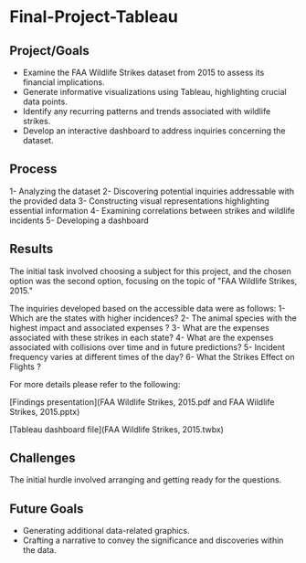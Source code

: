 # Final-Project-Tableau

## Project/Goals
- Examine the FAA Wildlife Strikes dataset from 2015 to assess its financial implications.
- Generate informative visualizations using Tableau, highlighting crucial data points.
- Identify any recurring patterns and trends associated with wildlife strikes.
- Develop an interactive dashboard to address inquiries concerning the dataset.

## Process
1- Analyzing the dataset
2- Discovering potential inquiries addressable with the provided data
3- Constructing visual representations highlighting essential information
4- Examining correlations between strikes and wildlife incidents
5- Developing a dashboard
## Results

The initial task involved choosing a subject for this project, and the chosen option was the second option, focusing on the topic of "FAA Wildlife Strikes, 2015."

The inquiries developed based on the accessible data were as follows:
1- Which are the states with higher incidences?
2- The animal species with the highest impact and associated expenses ?
3- What are the expenses associated with these strikes in each state?
4- What are the expenses associated with collisions over time and in future predictions?
5- Incident frequency varies at different times of the day?
6- What the Strikes Effect on Flights ?

For more details please refer to the following:

[Findings presentation](FAA Wildlife Strikes, 2015.pdf and FAA Wildlife Strikes, 2015.pptx)

[Tableau dashboard file](FAA Wildlife Strikes, 2015.twbx)


## Challenges 
The initial hurdle involved arranging and getting ready for the questions.


## Future Goals
- Generating additional data-related graphics.
- Crafting a narrative to convey the significance and discoveries within the data.